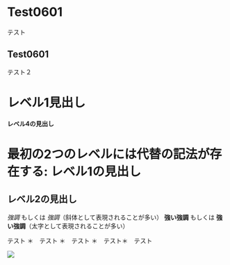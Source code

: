 # Test0601
テスト
## Test0601
テスト２

# レベル1見出し

#### レベル4の見出し

最初の2つのレベルには代替の記法が存在する:
レベル1の見出し
===============
レベル2の見出し
---------------

*強調* もしくは _強調_（斜体として表現されることが多い）
**強い強調** もしくは __強い強調__（太字として表現されることが多い）

テスト
＊　テスト
＊　テスト
＊　テスト＊　テスト

![](https://www.google.co.jp/url?sa=i&rct=j&q=&esrc=s&source=images&cd=&cad=rja&uact=8&ved=0ahUKEwj23uHDz5vUAhWJkJQKHWPcB88QjRwIBw&url=https%3A%2F%2Fen.wikipedia.org%2Fwiki%2FKendo&psig=AFQjCNH7-oAS8d4X7ZWVd6O3IYvx3hS2CA&ust=1496371272814202)
